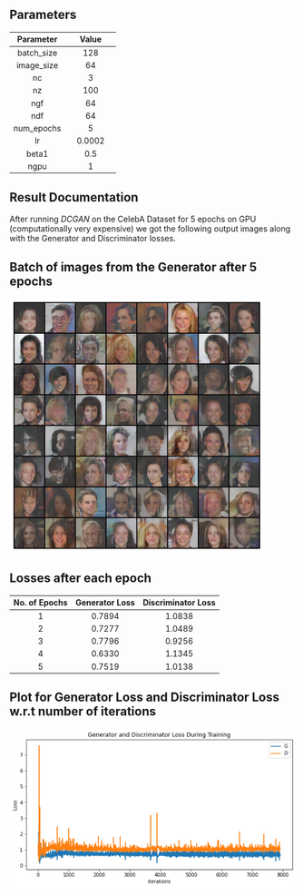 ## Parameters

Parameter |  &nbsp;&nbsp;&nbsp;&nbsp; Value &nbsp;&nbsp;&nbsp;&nbsp; |
:------------: | :---: |
batch_size | 128 |
image_size | 64 |
nc | 3 |
nz | 100 |
ngf | 64 |
ndf | 64 |
num_epochs | 5 |
lr | 0.0002 |
beta1 | 0.5 |
ngpu | 1 |

## Result Documentation
After running *DCGAN* on the CelebA Dataset for 5 epochs on GPU (computationally very expensive) we got the following output images along with the Generator and Discriminator losses.

## Batch of images from the Generator after 5 epochs 
<img src="/results/result2.png">

## Losses after each epoch
No. of Epochs | Generator Loss | Discriminator Loss |
:------------: | :------------: | :------------: |
1 | 0.7894 | 1.0838 |
2 | 0.7277 | 1.0489 |
3 | 0.7796 | 0.9256 |
4 | 0.6330 | 1.1345 |
5 | 0.7519 | 1.0138 |

## Plot for Generator Loss and Discriminator Loss w.r.t number of iterations
<img src="/results/losses.png">

